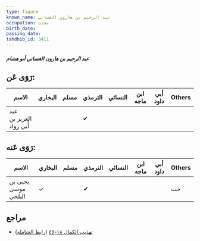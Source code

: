 ```yaml
---
type: figure
known_name: عبد الرحيم بن هارون الغساني
occupation: محدث
birth_date:
passing_date:
tahdhib_id: 3411
---
```

##### عبد الرحيم بن هارون الغساني أبو هشام

## رَوَى عَن:
| الاسم                   | البخاري | مسلم | الترمذي | النسائي | ابن ماجه | أبي داود | Others |
| ----------------------- | ------- | ---- | ------- | ------- | -------- | -------- | ------ |
| عبد العزيز بن أَبي رواد |         |      | ✔       |         |          |          |        |
## رَوَى عَنه:
| الاسم               | البخاري | مسلم | الترمذي | النسائي | ابن ماجه | أبي داود | Others |
| ------------------- | ------- | ---- | ------- | ------- | -------- | -------- | ------ |
| يحيى بن موسى البلخي | ✓       |      | ✔       |         |          |          | خت     |
## مراجع
- [تهذيب الكمال ١٨-٤٥](obsidian://open?vault=Tahdhib-al-Kamal&file=Figures/٣٤١١-عبد%20الرحيم%20بن%20هارون%20الغساني%20أبو%20هشام) ([رابط الشاملة](https://shamela.ws/book/3722/9078))